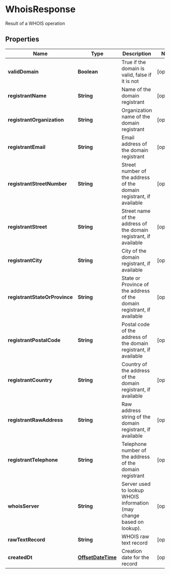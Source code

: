 

# WhoisResponse

Result of a WHOIS operation
## Properties

Name | Type | Description | Notes
------------ | ------------- | ------------- | -------------
**validDomain** | **Boolean** | True if the domain is valid, false if it is not |  [optional]
**registrantName** | **String** | Name of the domain registrant |  [optional]
**registrantOrganization** | **String** | Organization name of the domain registrant |  [optional]
**registrantEmail** | **String** | Email address of the domain registrant |  [optional]
**registrantStreetNumber** | **String** | Street number of the address of the domain registrant, if available |  [optional]
**registrantStreet** | **String** | Street name of the address of the domain registrant, if available |  [optional]
**registrantCity** | **String** | City of the domain registrant, if available |  [optional]
**registrantStateOrProvince** | **String** | State or Province of the address of the domain registrant, if available |  [optional]
**registrantPostalCode** | **String** | Postal code of the address of the domain registrant, if available |  [optional]
**registrantCountry** | **String** | Country of the address of the domain registrant, if available |  [optional]
**registrantRawAddress** | **String** | Raw address string of the domain registrant, if available |  [optional]
**registrantTelephone** | **String** | Telephone number of the address of the domain registrant |  [optional]
**whoisServer** | **String** | Server used to lookup WHOIS information (may change based on lookup). |  [optional]
**rawTextRecord** | **String** | WHOIS raw text record |  [optional]
**createdDt** | [**OffsetDateTime**](OffsetDateTime.md) | Creation date for the record |  [optional]



